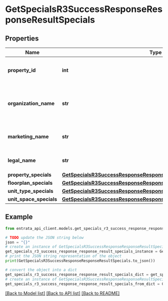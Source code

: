 # GetSpecialsR3SuccessResponseResponseResultSpecials


## Properties

Name | Type | Description | Notes
------------ | ------------- | ------------- | -------------
**property_id** | **int** | The unique identifier for the property. | 
**organization_name** | **str** | The name of the organization associated with the property. | 
**marketing_name** | **str** | The marketing name of the property. | 
**legal_name** | **str** | The legal name of the property. | 
**property_specials** | [**GetSpecialsR3SuccessResponseResponseResultSpecialsPropertySpecials**](GetSpecialsR3SuccessResponseResponseResultSpecialsPropertySpecials.md) |  | 
**floorplan_specials** | [**GetSpecialsR3SuccessResponseResponseResultSpecialsFloorplanSpecials**](GetSpecialsR3SuccessResponseResponseResultSpecialsFloorplanSpecials.md) |  | 
**unit_type_specials** | [**GetSpecialsR3SuccessResponseResponseResultSpecialsUnitTypeSpecials**](GetSpecialsR3SuccessResponseResponseResultSpecialsUnitTypeSpecials.md) |  | 
**unit_space_specials** | [**GetSpecialsR3SuccessResponseResponseResultSpecialsUnitSpaceSpecials**](GetSpecialsR3SuccessResponseResponseResultSpecialsUnitSpaceSpecials.md) |  | 

## Example

```python
from entrata_api_client.models.get_specials_r3_success_response_response_result_specials import GetSpecialsR3SuccessResponseResponseResultSpecials

# TODO update the JSON string below
json = "{}"
# create an instance of GetSpecialsR3SuccessResponseResponseResultSpecials from a JSON string
get_specials_r3_success_response_response_result_specials_instance = GetSpecialsR3SuccessResponseResponseResultSpecials.from_json(json)
# print the JSON string representation of the object
print(GetSpecialsR3SuccessResponseResponseResultSpecials.to_json())

# convert the object into a dict
get_specials_r3_success_response_response_result_specials_dict = get_specials_r3_success_response_response_result_specials_instance.to_dict()
# create an instance of GetSpecialsR3SuccessResponseResponseResultSpecials from a dict
get_specials_r3_success_response_response_result_specials_from_dict = GetSpecialsR3SuccessResponseResponseResultSpecials.from_dict(get_specials_r3_success_response_response_result_specials_dict)
```
[[Back to Model list]](../README.md#documentation-for-models) [[Back to API list]](../README.md#documentation-for-api-endpoints) [[Back to README]](../README.md)


